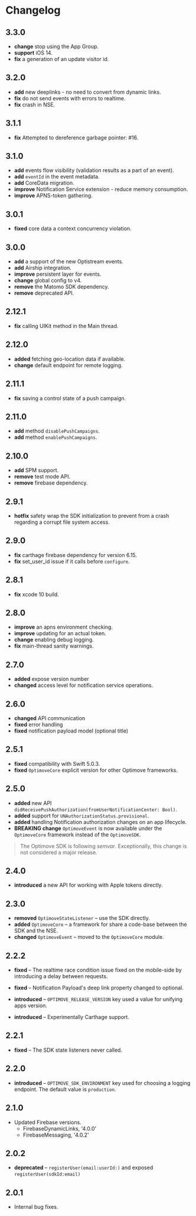 # Changelog

## 3.3.0

- **change** stop using the App Group.
- **support** iOS 14.
- **fix** a generation of an update visitor id.

## 3.2.0

- **add** new deeplinks - no need to convert from dynamic links.
- **fix** do not send events with errors to realtime.
- **fix** crash in NSE.

## 3.1.1

- **fix** Attempted to dereference garbage pointer: #16.

## 3.1.0

- **add** events flow visibility (validation results as a part of an event).
- **add** `eventId` in the event metadata.
- **add** CoreData migration.
- **improve** Notification Service extension - reduce memory consumption.
- **improve** APNS-token gathering.

## 3.0.1

- **fixed** core data a context concurrency violation.

## 3.0.0

- **add** a support of the new Optistream events.
- **add** Airship integration.
- **improve** persistent layer for events.
- **change** global config to v4.
- **remove** the Matomo SDK dependency.
- **remove** deprecated API.

## 2.12.1

- **fix** calling UIKit method in the Main thread.

## 2.12.0

- **added** fetching geo-location data if available.
- **change** default endpoint for remote logging.

## 2.11.1

- **fix** saving a control state of a push campaign.

## 2.11.0

- **add** method `disablePushCampaigns`.
- **add** method `enablePushCampaigns`.

## 2.10.0

- **add** SPM support.
- **remove** test mode API.
- **remove** firebase dependency.

## 2.9.1

- **hotfix** safety wrap the SDK initialization to prevent from a crash regarding a corrupt file system access.

## 2.9.0

- **fix** carthage firebase dependency for version 6.15.
- **fix** set_user_id issue if it calls before `configure`.

## 2.8.1

- **fix** xcode 10 build.

## 2.8.0

- **improve** an apns environment checking.
- **improve** updating for an actual token.
- **change** enabling debug logging.
- **fix** main-thread sanity warnings.

## 2.7.0

- **added** expose version number
- **changed** access level for notification service operations.

## 2.6.0

- **changed** API communication
- **fixed** error handling
- **fixed** notification payload model (optional title)

## 2.5.1

* **fixed** compatibility with Swift 5.0.3.
* **fixed** `OptimoveCore` explicit version for other Optimove frameworks.

## 2.5.0

* **added** new API `didReceivePushAuthorization(fromUserNotificationCenter: Bool)`.
* **added** support for `UNAuthorizationStatus.provisional`.
* **added** handling Notification authorization changes on an app lifecycle.
* **BREAKING change** `OptimoveEvent` is now available under the `OptimoveCore` framework instead of the `OptimoveSDK`.

> The Optimove SDK is following _semvar_. Exceptionally, this change is not considered a major release.

## 2.4.0

* **introduced** a new API for working with Apple tokens directly.

## 2.3.0

* **removed** `OptimoveStateListener` – use the SDK directly.
* **added** `OptimoveCore` – a framework for share a code-base between the SDK and the NSE.
* **changed** `OptimoveEvent` – moved to the `OptimoveCore` module.

## 2.2.2

* **fixed** – The realtime race condition issue fixed on the mobile-side by introducing a delay between requests.
* **fixed** – Notification Payload's deep link property changed to optional.

* **introduced** – `OPTIMOVE_RELEASE_VERSION` key used a value for unifying apps version.
* **introduced** – Experimentally Carthage support.

## 2.2.1

* **fixed** – The SDK state listeners never called.

## 2.2.0

* **introduced** – `OPTIMOVE_SDK_ENVIRONMENT` key used for choosing a logging endpoint. The default value is `production`.

## 2.1.0

* Updated Firebase versions.
  * FirebaseDynamicLinks, '4.0.0'
  * FirebaseMessaging, '4.0.2'

## 2.0.2

* **deprecated** – `registerUser(email:userId:)` and exposed `registerUser(sdkId:email)`

## 2.0.1

* Internal bug fixes.
